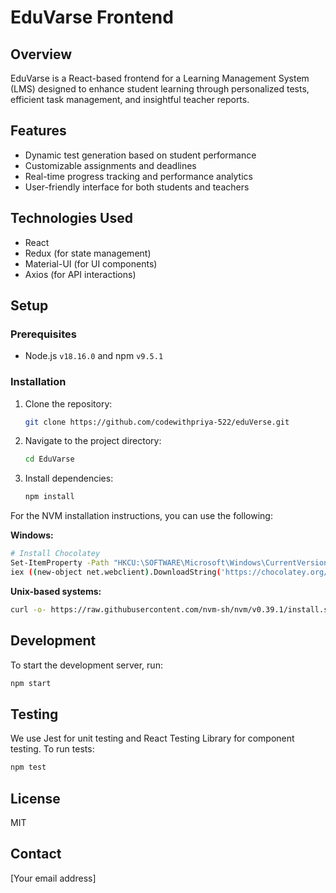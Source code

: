 # EduVarse Frontend

## Overview

EduVarse is a React-based frontend for a Learning Management System (LMS) designed to enhance student learning through personalized tests, efficient task management, and insightful teacher reports.

## Features

- Dynamic test generation based on student performance
- Customizable assignments and deadlines
- Real-time progress tracking and performance analytics
- User-friendly interface for both students and teachers

## Technologies Used

- React
- Redux (for state management)
- Material-UI (for UI components)
- Axios (for API interactions)

## Setup

### Prerequisites

- Node.js `v18.16.0` and npm `v9.5.1`

### Installation

1. Clone the repository:
   ```bash
   git clone https://github.com/codewithpriya-522/eduVerse.git
   ```
2. Navigate to the project directory:
   ```bash
   cd EduVarse
   ```
3. Install dependencies:
   ```bash
   npm install
   ```

For the NVM installation instructions, you can use the following:

**Windows:**

```bash
# Install Chocolatey
Set-ItemProperty -Path "HKCU:\SOFTWARE\Microsoft\Windows\CurrentVersion\Explorer\Shell Folders" -Name "Programs" -Value "%AppData%\Roaming\Microsoft\Windows\Start Menu\Programs"
iex ((new-object net.webclient).DownloadString('https://chocolatey.org/install.ps1'))
```

**Unix-based systems:**

```bash
curl -o- https://raw.githubusercontent.com/nvm-sh/nvm/v0.39.1/install.sh | bash
```

## Development

To start the development server, run:

```bash
npm start
```

## Testing

We use Jest for unit testing and React Testing Library for component testing. To run tests:

```bash
npm test
```

## License

MIT

## Contact

[Your email address]
